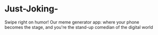 # Just-Joking-
Swipe right on humor! Our meme generator app: where your phone becomes the stage, and you're the stand-up comedian of the digital world
